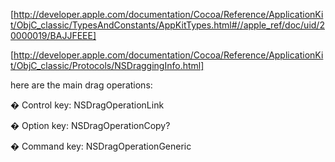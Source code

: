 [http://developer.apple.com/documentation/Cocoa/Reference/ApplicationKit/ObjC_classic/TypesAndConstants/AppKitTypes.html#//apple_ref/doc/uid/20000019/BAJJFEEE]

[http://developer.apple.com/documentation/Cocoa/Reference/ApplicationKit/ObjC_classic/Protocols/NSDraggingInfo.html]

here are the main drag operations:

� 	Control key: NSDragOperationLink

� 	Option key: NSDragOperationCopy? 

� 	Command key: NSDragOperationGeneric
